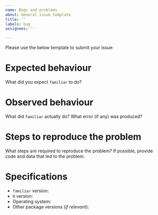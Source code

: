 ```yaml
---
name: Bugs and problems
about: General issue template
title: ''
labels: bug
assignees: ''

---
```


Please use the below template to submit your issue:

# Expected behaviour

What did you expect `familiar` to do?

# Observed behaviour

What did `familiar` actually do? What error (if any) was produced?

# Steps to reproduce the problem

What steps are required to reproduce the problem? If possible, provide code and data that led to the problem.

# Specifications

- `familiar` version: 
- `R` version:
- Operating system:
- Other package versions (*if relevant*):
